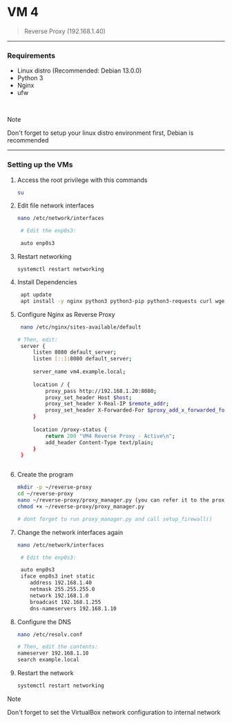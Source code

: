 # VM 4
> Reverse Proxy (192.168.1.40)

---
### Requirements
- Linux distro (Recommended: Debian 13.0.0)
- Python 3
- Nginx
- ufw

</br>

> [!NOTE]
> Don't forget to setup your linux distro environment first, Debian is recommended
---

### Setting up the VMs
1. Access the root privilege with this commands
   ```bash
   su
   ```

2. Edit file network interfaces
   ```bash
   nano /etc/network/interfaces

    # Edit the enp0s3:
   
    auto enp0s3
   ```
   
3. Restart networking
   ```
   systemctl restart networking
   ```
   
4. Install Dependencies
   ```bash
    apt update
    apt install -y nginx python3 python3-pip python3-requests curl wget net-tools ufw
   ```
   
5. Configure Nginx as Reverse Proxy
   ```bash
    nano /etc/nginx/sites-available/default

   # Then, edit:
    server {
        listen 8080 default_server;
        listen [::]:8080 default_server;
    
        server_name vm4.example.local;
        
        location / {
            proxy_pass http://192.168.1.20:8080;
            proxy_set_header Host $host;
            proxy_set_header X-Real-IP $remote_addr;
            proxy_set_header X-Forwarded-For $proxy_add_x_forwarded_for;
        }
    
        location /proxy-status {
            return 200 "VM4 Reverse Proxy - Active\n";
            add_header Content-Type text/plain;
        }
    }

   
   
   ```
   
6. Create the program
      ```bash
      mkdir -p ~/reverse-proxy
      cd ~/reverse-proxy
      nano ~/reverse-proxy/proxy_manager.py (you can refer it to the proxy_manager.py)
      chmod +x ~/reverse-proxy/proxy_manager.py

      # dont forget to run proxy_manager.py and call setup_firewall()
      ```
      
7. Change the network interfaces again
   ```bash
   nano /etc/network/interfaces

    # Edit the enp0s3:
   
    auto enp0s3
    iface enp0s3 inet static
       address 192.168.1.40
       netmask 255.255.255.0
       network 192.168.1.0
       broadcast 192.168.1.255
       dns-nameservers 192.168.1.10
   ```

8. Configure the DNS
      ```bash
      nano /etc/resolv.conf

      # Then, edit the contents:
      nameserver 192.168.1.10
      search example.local
      ```

9. Restart the network
      ```bash
      systemctl restart networking
      ```

> [!NOTE]
> Don't forget to set the VirtualBox network configuration to internal network
